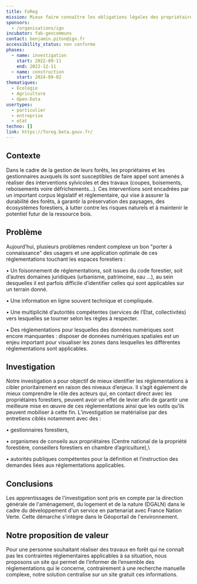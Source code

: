 ```yaml
---
title: FoReg
mission: Mieux faire connaître les obligations légales des propriétaires de forêts et aider à leur mise en œuvre afin de garantir les enjeux de préservation des écosystèmes et de protection de la ressource
sponsors:
  - /organisations/ign
incubator: fab-geocommuns
contact: benjamin.piton@ign.fr
accessibility_status: non conforme
phases:
  - name: investigation
    start: 2022-09-11
    end: 2022-12-11
  - name: construction
    start: 2024-09-02
thematiques:
  - Écologie
  - Agriculture
  - Open-Data
usertypes:
  - particulier
  - entreprise
  - etat
techno: []
link: https://foreg.beta.gouv.fr/
---
```


## Contexte

Dans le cadre de la gestion de leurs forêts, les propriétaires et les gestionnaires auxquels ils sont susceptibles de faire appel sont amenés à réaliser des interventions sylvicoles et des travaux (coupes, boisements, reboisements voire défrichements...). Ces interventions sont encadrées par un important corpus législatif et réglementaire, qui vise à assurer la durabilité des forêts, à garantir la préservation des paysages, des écosystèmes forestiers, à lutter contre les risques naturels et à maintenir le potentiel futur de la ressource bois.

## Problème

Aujourd’hui, plusieurs problèmes rendent complexe un bon "porter à connaissance" des usagers et une application optimale de ces réglementations touchant les espaces forestiers : 

•	Un foisonnement de réglementations, soit issues du code forestier, soit d’autres domaines juridiques (urbanisme, patrimoine, eau …), au sein desquelles il est parfois difficile d’identifier celles qui sont applicables sur un terrain donné.

•	Une information en ligne souvent technique et compliquée.

•	Une multiplicité d’autorités compétentes (services de l’Etat, collectivités) vers lesquelles se tourner selon les règles à respecter.

•	Des réglementations pour lesquelles des données numériques sont encore manquantes : disposer de données numériques spatiales est un enjeu important pour visualiser les zones dans lesquelles les différentes réglementations sont applicables.

## Investigation

Notre investigation a pour objectif de mieux identifier les réglementations à cibler prioritairement en raison des niveaux d’enjeux. Il s’agit également de mieux comprendre le rôle des acteurs qui, en contact direct avec les propriétaires forestiers, peuvent avoir un effet de levier afin de garantir une meilleure mise en œuvre de ces règlementations ainsi que les outils qu’ils peuvent mobiliser à cette fin. L’investigation se matérialise par des entretiens ciblés notamment avec des :

•	gestionnaires forestiers,

•	organismes de conseils aux propriétaires (Centre national de la propriété forestière, conseillers forestiers en chambre d’agriculture),\

•	autorités publiques compétentes pour la définition et l’instruction des demandes liées aux réglementations applicables.

## Conclusions


Les apprentissages de l'investigation sont pris en compte par la direction générale de l'aménagement, du logement et de la nature (DGALN) dans le cadre du développement d'un service en partenariat avec France Nation Verte. Cette démarche s'intègre dans le Géoportail de l'environnement. 


## Notre proposition de valeur

Pour une personne souhaitant réaliser des travaux en forêt qui ne connaît pas les contraintes réglementaires applicables à sa situation, nous proposons un site qui permet de l’informer de l’ensemble des réglementations qui le concerne, contrairement à une recherche manuelle complexe, notre solution centralise sur un site gratuit ces informations.
